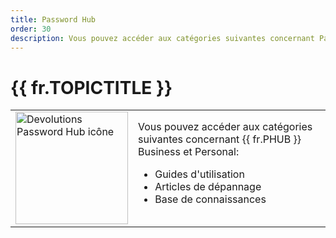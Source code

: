 ```yaml
---
title: Password Hub
order: 30
description: Vous pouvez accéder aux catégories suivantes concernant Password Hub ':' Guides d'utilisation, Articles de dépannage et Base de connaissances
---
```

# {{ fr.TOPICTITLE }} 
<table>
	<tr>
		<td>
<img src="https://webdevolutions.blob.core.windows.net/images/projects/password-hub/logos/password-hub-icon-shadow.svg" width="180" alt="Devolutions Password Hub icône">
		</td>
		<td>
Vous pouvez accéder aux catégories suivantes concernant {{ fr.PHUB }} Business et Personal: 
<ul>
  <li>Guides d&apos;utilisation</li>
  <li>Articles de dépannage</li>
  <li>Base de connaissances</li>
</ul>
		</td>
	</tr>
</table>